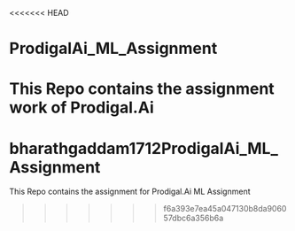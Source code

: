 <<<<<<< HEAD
# ProdigalAi_ML_Assignment
This Repo contains the assignment work of Prodigal.Ai
=======
# bharathgaddam1712ProdigalAi_ML_Assignment
This Repo contains the assignment for Prodigal.Ai ML Assignment
>>>>>>> f6a393e7ea45a047130b8da906057dbc6a356b6a
